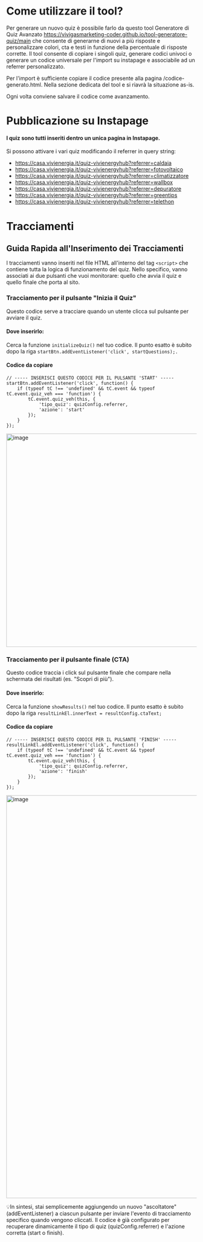 # Come utilizzare il tool?
Per generare un nuovo quiz è possibile farlo da questo tool Generatore di Quiz Avanzato https://vivigasmarketing-coder.github.io/tool-generatore-quiz/main che consente di generarne di nuovi a più risposte e personalizzare colori, cta e testi in funzione della percentuale di risposte corrette.
Il tool consente di copiare i singoli quiz, generare codici univoci o generare un codice universale per l'import su instapage e associabile ad un referrer personalizzato.

Per l'import è sufficiente copiare il codice presente alla pagina /codice-generato.html. Nella sezione dedicata del tool e si riavrà la situazione as-is.

Ogni volta conviene salvare il codice come avanzamento.
# Pubblicazione su Instapage #
#### I quiz sono tutti inseriti dentro un unica pagina in Instapage. ####
Si possono attivare i vari quiz modificando il referrer in query string:
- https://casa.vivienergia.it/quiz-vivienergyhub?referrer=caldaia
- https://casa.vivienergia.it/quiz-vivienergyhub?referrer=fotovoltaico
- https://casa.vivienergia.it/quiz-vivienergyhub?referrer=climatizzatore
- https://casa.vivienergia.it/quiz-vivienergyhub?referrer=wallbox
- https://casa.vivienergia.it/quiz-vivienergyhub?referrer=depuratore
- https://casa.vivienergia.it/quiz-vivienergyhub?referrer=greentips
- https://casa.vivienergia.it/quiz-vivienergyhub?referrer=telethon

# Tracciamenti
## Guida Rapida all'Inserimento dei Tracciamenti ##
I tracciamenti vanno inseriti nel file HTML all'interno del tag ```<script>``` che contiene tutta la logica di funzionamento del quiz. Nello specifico, vanno associati ai due pulsanti che vuoi monitorare: quello che avvia il quiz e quello finale che porta al sito.
### Tracciamento per il pulsante "Inizia il Quiz" ###
Questo codice serve a tracciare quando un utente clicca sul pulsante per avviare il quiz.
#### Dove inserirlo: ####
Cerca la funzione ```initializeQuiz()``` nel tuo codice. Il punto esatto è subito dopo la riga ```startBtn.addEventListener('click', startQuestions);.```
#### Codice da copiare ####
```
// ----- INSERISCI QUESTO CODICE PER IL PULSANTE 'START' -----
startBtn.addEventListener('click', function() {
    if (typeof tC !== 'undefined' && tC.event && typeof tC.event.quiz_veh === 'function') {
        tC.event.quiz_veh(this, {
            'tipo_quiz': quizConfig.referrer,
            'azione': 'start'
        });
    }
});
```
<img width="939" height="564" alt="image" src="https://github.com/user-attachments/assets/5f40155a-694d-4b43-8a89-013e8aa26e88" />

### Tracciamento per il pulsante finale (CTA) ###
Questo codice traccia i click sul pulsante finale che compare nella schermata dei risultati (es. "Scopri di più").
#### Dove inserirlo: ####
Cerca la funzione ```showResults()``` nel tuo codice. Il punto esatto è subito dopo la riga ```resultLinkEl.innerText = resultConfig.ctaText;```
#### Codice da copiare ####
```
// ----- INSERISCI QUESTO CODICE PER IL PULSANTE 'FINISH' -----
resultLinkEl.addEventListener('click', function() {
    if (typeof tC !== 'undefined' && tC.event && typeof tC.event.quiz_veh === 'function') {
        tC.event.quiz_veh(this, {
            'tipo_quiz': quizConfig.referrer,
            'azione': 'finish'
        });
    }
});
```
<img width="947" height="1065" alt="image" src="https://github.com/user-attachments/assets/46a70235-c777-4793-b61a-8ceb4d6aff85" />

:bulb:In sintesi, stai semplicemente aggiungendo un nuovo "ascoltatore" (addEventListener) a ciascun pulsante per inviare l'evento di tracciamento specifico quando vengono cliccati. Il codice è già configurato per recuperare dinamicamente il tipo di quiz (quizConfig.referrer) e l'azione corretta (start o finish).
